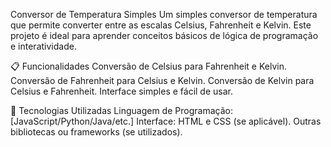 Conversor de Temperatura Simples
Um simples conversor de temperatura que permite converter entre as escalas Celsius, Fahrenheit e Kelvin. Este projeto é ideal para aprender conceitos básicos de lógica de programação e interatividade.

📋 Funcionalidades
Conversão de Celsius para Fahrenheit e Kelvin.
Conversão de Fahrenheit para Celsius e Kelvin.
Conversão de Kelvin para Celsius e Fahrenheit.
Interface simples e fácil de usar.


🚀 Tecnologias Utilizadas
Linguagem de Programação: [JavaScript/Python/Java/etc.]
Interface: HTML e CSS (se aplicável).
Outras bibliotecas ou frameworks (se utilizados).
